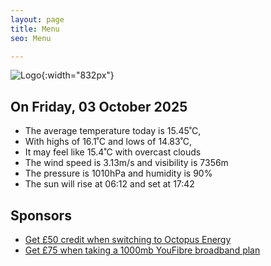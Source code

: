 ```yaml
---
layout: page
title: Menu
seo: Menu

---
```


![Logo](/images/logo.jpg){:width="832px"}

<!-- weather_marker starts -->
## On Friday, 03 October 2025

- The average temperature today is 15.45˚C,
- With highs of 16.1˚C and lows of 14.83˚C,
- It may feel like 15.4˚C with overcast clouds
- The wind speed is 3.13m/s and visibility is 7356m
- The pressure is 1010hPa and humidity is 90%
- The sun will rise at 06:12 and set at 17:42

<!-- weather_marker ends -->

## Sponsors

- [Get £50 credit when switching to Octopus Energy](https://bit.ly/3oD1nnS)
- [Get £75 when taking a 1000mb YouFibre broadband plan](https://aklam.io/91zWhU?)
